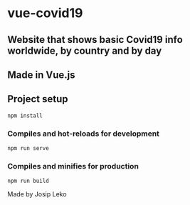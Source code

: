 # vue-covid19

## Website that shows basic Covid19 info worldwide, by country and by day

## Made in Vue.js

## Project setup

```
npm install
```

### Compiles and hot-reloads for development

```
npm run serve
```

### Compiles and minifies for production

```
npm run build
```

Made by Josip Leko
